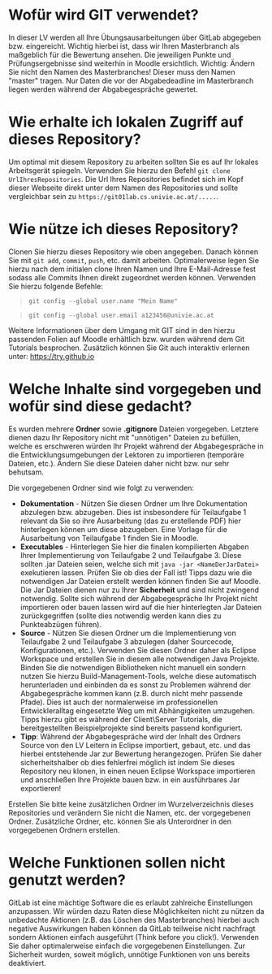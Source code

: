 # Wofür wird GIT verwendet?

In dieser LV werden all Ihre Übungsausarbeitungen über GitLab abgegeben bzw. eingereicht. Wichtig hierbei ist, dass wir Ihren Masterbranch als maßgeblich für die Bewertung ansehen. Die jeweiligen Punkte und Prüfungsergebnisse sind weiterhin in Moodle ersichtlich. Wichtig: Ändern Sie nicht den Namen des Masterbranches! Dieser muss den Namen "master" tragen. Nur Daten die vor der Abgabedeadline im Masterbranch liegen werden während der Abgabegespräche gewertet.

# Wie erhalte ich lokalen Zugriff auf dieses Repository?

Um optimal mit diesem Repository zu arbeiten sollten Sie es auf Ihr lokales Arbeitsgerät spiegeln. Verwenden Sie hierzu den Befehl `git clone UrlIhresRepositories`. Die Url Ihres Repositories befindet sich im Kopf dieser Webseite direkt unter dem Namen des Repositories und sollte vergleichbar sein zu `https://git01lab.cs.univie.ac.at/.....`. 

# Wie nütze ich dieses Repository?

Clonen Sie hierzu dieses Repository wie oben angegeben. Danach können Sie mit `git add`, `commit`, `push`, etc. damit arbeiten. Optimalerweise legen Sie hierzu nach dem initialen clone Ihren Namen und Ihre E-Mail-Adresse fest sodass alle Commits Ihnen direkt zugeordnet werden können. Verwenden Sie hierzu folgende Befehle:

> `git config --global user.name "Mein Name"`

> `git config --global user.email a123456@univie.ac.at`

Weitere Informationen über dem Umgang mit GIT sind in den hierzu passenden Folien auf Moodle erhältlich bzw. wurden während dem Git Tutorials besprochen. Zusätzlich können Sie Git auch interaktiv erlernen unter: https://try.github.io

# Welche Inhalte sind vorgegeben und wofür sind diese gedacht?

Es wurden mehrere **Ordner** sowie **.gitignore** Dateien vorgegeben. Letztere dienen dazu Ihr Repository nicht mit "unnötigen" Dateien zu befüllen, welche es erschweren würden Ihr Projekt während der Abgabegespräche in die Entwicklungsumgebungen der Lektoren zu importieren (temporäre Dateien, etc.). Ändern Sie diese Dateien daher nicht bzw. nur sehr behutsam. 

Die vorgegebenen Ordner sind wie folgt zu verwenden:
* **Dokumentation** - Nützen Sie diesen Ordner um Ihre Dokumentation abzulegen bzw. abzugeben. Dies ist insbesondere für Teilaufgabe 1 relevant da Sie so ihre Ausarbeitung (das zu erstellende PDF) hier hinterlegen können um diese abzugeben. Eine Vorlage für die Ausarbeitung von Teilaufgabe 1 finden Sie in Moodle.
* **Executables** - Hinterlegen Sie hier die finalen kompilierten Abgaben Ihrer Implementierung von Teilaufgabe 2 und Teilaufgabe 3. Diese sollten .jar Dateien seien, welche sich mit `java -jar <NameDerJarDatei>` exekutieren lassen. Prüfen Sie ob dies der Fall ist! Tipps dazu wie die notwendigen Jar Dateien erstellt werden können finden Sie auf Moodle. Die Jar Dateien dienen nur zu Ihrer **Sicherheit** und sind nicht zwingend notwendig. Sollte sich während der Abgabegespräche Ihr Projekt nicht importieren oder bauen lassen wird auf die hier hinterlegten Jar Dateien zurückgegriffen (sollte dies notwendig werden kann dies zu Punkteabzügen führen). 
* **Source** - Nützen Sie diesen Ordner um die Implementierung von Teilaufgabe 2 und Teilaufgabe 3 abzulegen (daher Sourcecode, Konfigurationen, etc.). Verwenden Sie diesen Ordner daher als Eclipse Workspace und erstellen Sie in diesem alle notwendigen Java Projekte. Binden Sie die notwendigen Bibliotheken nicht manuell ein sondern nutzen Sie hierzu Build-Management-Tools, welche diese automatisch herunterladen und einbinden da es sonst zu Problemen während der Abgabegespräche kommen kann (z.B. durch nicht mehr passende Pfade). Dies ist auch der normalerweise im professionellen Entwickleralltag eingesetzte Weg um mit Abhängigkeiten umzugehen. Tipps hierzu gibt es während der Client\Server Tutorials, die bereitgestellten Beispielprojekte sind bereits passend konfiguriert.
* **Tipp**: Während der Abgabegespräche wird der Inhalt des Ordners Source von den LV Leitern in Eclipse importiert, gebaut, etc. und das hierbei entstehende Jar zur Bewertung herangezogen. Prüfen Sie daher sicherheitshalber ob dies fehlerfrei möglich ist indem Sie dieses Repository neu klonen, in einen neuen Eclipse Workspace importieren und anschließen Ihre Projekte bauen bzw. in ein ausführbares Jar exportieren!
 
Erstellen Sie bitte keine zusätzlichen Ordner im Wurzelverzeichnis dieses Repositories und verändern Sie nicht die Namen, etc. der vorgegebenen Ordner. Zusätzliche Ordner, etc. können Sie als Unterordner in den vorgegebenen Ordnern erstellen.

# Welche Funktionen sollen nicht genutzt werden?

GitLab ist eine mächtige Software die es erlaubt zahlreiche Einstellungen anzupassen. Wir würden dazu Raten diese Möglichkeiten nicht zu nützen da unbedachte Aktionen (z.B. das Löschen des Masterbranches) hierbei auch negative Auswirkungen haben können da GitLab teilweise nicht nachfragt sondern Aktionen einfach ausgeführt (Think before you click!). Verwenden Sie daher optimalerweise einfach die vorgegebenen Einstellungen. Zur Sicherheit wurden, soweit möglich, unnötige Funktionen von uns bereits deaktiviert.
